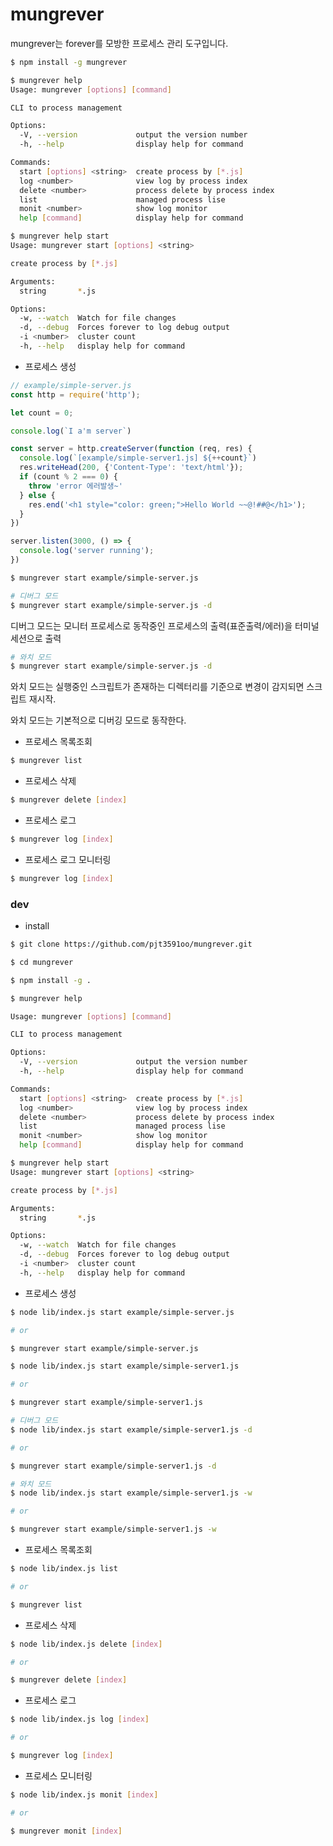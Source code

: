 # mungrever 

mungrever는 forever를 모방한 프로세스 관리 도구입니다.

```bash
$ npm install -g mungrever
```

```bash
$ mungrever help
Usage: mungrever [options] [command]

CLI to process management

Options:
  -V, --version             output the version number
  -h, --help                display help for command

Commands:
  start [options] <string>  create process by [*.js]
  log <number>              view log by process index
  delete <number>           process delete by process index
  list                      managed process lise
  monit <number>            show log monitor
  help [command]            display help for command
```

```bash
$ mungrever help start
Usage: mungrever start [options] <string>

create process by [*.js]

Arguments:
  string       *.js

Options:
  -w, --watch  Watch for file changes
  -d, --debug  Forces forever to log debug output
  -i <number>  cluster count
  -h, --help   display help for command
```

* 프로세스 생성

```js
// example/simple-server.js
const http = require('http');

let count = 0;

console.log(`I a'm server`)

const server = http.createServer(function (req, res) {
  console.log(`[example/simple-server1.js] ${++count}`)
  res.writeHead(200, {'Content-Type': 'text/html'});
  if (count % 2 === 0) {
    throw 'error 에러발생~'
  } else {
    res.end('<h1 style="color: green;">Hello World ~~@!##@</h1>');
  }
})

server.listen(3000, () => {
  console.log('server running');
})
```

```bash
$ mungrever start example/simple-server.js
```

```bash
# 디버그 모드
$ mungrever start example/simple-server.js -d
```

디버그 모드는 모니터 프로세스로 동작중인 프로세스의 출력(표준출력/에러)을 터미널 세션으로 출력

```bash
# 와치 모드
$ mungrever start example/simple-server.js -d
```

와치 모드는 실행중인 스크립트가 존재하는 디렉터리를 기준으로 변경이 감지되면 스크립트 재시작.

와치 모드는 기본적으로 디버깅 모드로 동작한다.

* 프로세스 목록조회

```bash
$ mungrever list
```

* 프로세스 삭제

```bash
$ mungrever delete [index]
```

* 프로세스 로그

```bash
$ mungrever log [index]
```

* 프로세스 로그 모니터링

```bash
$ mungrever log [index]
```

### dev

* install

```bash
$ git clone https://github.com/pjt3591oo/mungrever.git

$ cd mungrever

$ npm install -g .
```

```bash
$ mungrever help

Usage: mungrever [options] [command]

CLI to process management

Options:
  -V, --version             output the version number
  -h, --help                display help for command

Commands:
  start [options] <string>  create process by [*.js]
  log <number>              view log by process index
  delete <number>           process delete by process index
  list                      managed process lise
  monit <number>            show log monitor
  help [command]            display help for command
```

```bash
$ mungrever help start
Usage: mungrever start [options] <string>

create process by [*.js]

Arguments:
  string       *.js

Options:
  -w, --watch  Watch for file changes
  -d, --debug  Forces forever to log debug output
  -i <number>  cluster count
  -h, --help   display help for command
```

* 프로세스 생성

```bash
$ node lib/index.js start example/simple-server.js

# or

$ mungrever start example/simple-server.js
```

```bash
$ node lib/index.js start example/simple-server1.js

# or

$ mungrever start example/simple-server1.js
```

```bash
# 디버그 모드
$ node lib/index.js start example/simple-server1.js -d

# or

$ mungrever start example/simple-server1.js -d
```

```bash
# 와치 모드
$ node lib/index.js start example/simple-server1.js -w

# or

$ mungrever start example/simple-server1.js -w
```

* 프로세스 목록조회

```bash
$ node lib/index.js list

# or

$ mungrever list
```

* 프로세스 삭제

```bash
$ node lib/index.js delete [index]

# or

$ mungrever delete [index]
```

* 프로세스 로그

```bash
$ node lib/index.js log [index]

# or

$ mungrever log [index]
```

* 프로세스 모니터링

```bash
$ node lib/index.js monit [index]

# or

$ mungrever monit [index]
```